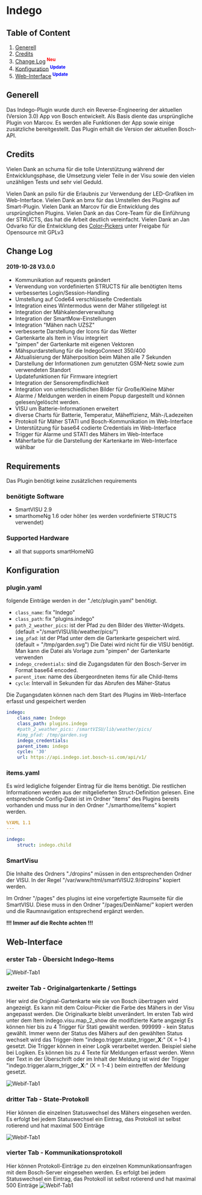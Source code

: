 # Indego

## Table of Content

1. [Generell](#generell)
2. [Credits](#credits)
3. [Change Log](#changelog)<sup><span style="color:red"> **Neu**</sup></span>
4. [Konfiguration](#konfiguration)<sup><span style="color:blue"> **Update**</sup></span>
5. [Web-Interface](#webinterface)<sup><span style="color:blue"> **Update**</sup></span>


## Generell<a name="generell"/></a>

Das Indego-Plugin wurde durch ein Reverse-Engineering der aktuellen (Version 3.0) App
von Bosch entwickelt. Als Basis diente das ursprüngliche Plugin von Marcov. Es werden alle Funktionen der App sowie einige zusätzliche bereitgestellt.
Das Plugin erhält die Version der aktuellen Bosch-API.

## Credits<a name="credits"/></a>

Vielen Dank an schuma für die tolle Unterstützung während der Entwicklungsphase,
die Umsetzung vieler Teile in der Visu sowie den vielen unzähligen Tests und sehr viel Geduld.

Vielen Dank an psilo für die Erlaubnis zur Verwendung der LED-Grafiken im Web-Interface.
Vielen Dank an bmx für das Umstellen des Plugins auf Smart-Plugin.
Vielen Dank an Marcov für die Entwicklung des ursprünglichen Plugins.
Vielen Dank an das Core-Team für die Einführung der STRUCTS, das hat die Arbeit deutlich vereinfacht.
Vielen Dank an Jan Odvarko für die Entwicklung des [Color-Pickers](#http://jscolor.com) unter Freigabe für Opensource mit GPLv3   

## Change Log<a name="changelog"/></a>

#### 2019-10-28 V3.0.0
- Kommunikation auf requests geändert
- Verwendung von vordefinierten STRUCTS für alle benötigten Items
- verbessertes Login/Session-Handling
- Umstellung auf Code64 verschlüsselte Credentials
- Integration eines Wintermodus wenn der Mäher stillgelegt ist
- Integration der Mähkalenderverwaltung
- Integration der SmartMow-Einstellungen
- Integration "Mähen nach UZSZ"
- verbesserte Darstellung der Icons für das Wetter
- Gartenkarte als Item in Visu integriert
- "pimpen" der Gartenkarte mit eigenen Vektoren
- Mähspurdarstellung für die IndegoConnect 350/400
- Aktualisierung der Mäherposition beim Mähen alle 7 Sekunden
- Darstellung der Informationen zum genutzten GSM-Netz sowie zum verwendeten Standort
- Updatefunktionen für Firmware integriert
- Integration der Sensorempfindlichkeit
- Integration von unterschiedlichen Bilder für Große/Kleine Mäher
- Alarme / Meldungen werden in einem Popup dargestellt und können gelesen/gelöscht werden.
- VISU um Batterie-Informationen erweitert
- diverse Charts für Batterie, Temperatur, Mäheffizienz, Mäh-/Ladezeiten
- Protokoll für Mäher STATI und Bosch-Kommunikation im Web-Interface
- Unterstützung für base64 codierte Credentials im Web-Interface
- Trigger für Alarme und STATI des Mähers im Web-Interface
- Mäherfarbe für die Darstellung der Kartenkarte im Web-Interface wählbar
 



## Requirements

Das Plugin benötigt keine zusätzlichen requirements

### benötigte Software

* SmartVISU 2.9
* smarthomeNg 1.6 oder höher (es werden vordefinierte STRUCTS verwendet)


### Supported Hardware

* all that supports smartHomeNG


## Konfiguration<a name="konfiguration"/></a>

### plugin.yaml

folgende Einträge werden in der "./etc/plugin.yaml" benötigt.

* `class_name`:  fix "Indego"
* `class_path`:  fix "plugins.indego"
* `path_2_weather_pics`: ist der Pfad zu den Bilder des Wetter-Widgets.
(default ="/smartVISU/lib/weather/pics/")
* `img_pfad`:  ist der Pfad unter dem die Gartenkarte gespeichert wird. 
(default = "/tmp/garden.svg")
Die Datei wird nicht für die VISU benötigt. Man kann die Datei als Vorlage
zum "pimpen" der Gartenkarte verwenden
* `indego_credentials`:  sind die Zugangsdaten für den Bosch-Server im Format base64 encoded.
* `parent_item`:  name des übergeordneten items für alle Child-Items
* `cycle`:  Intervall in Sekunden für das Abrufen des Mäher-Status

Die Zugangsdaten können nach dem Start des Plugins im Web-Interface erfasst und gespeichert werden 


```yaml
indego:
    class_name: Indego
    class_path: plugins.indego
    #path_2_weather_pics: /smartVISU/lib/weather/pics/
    #img_pfad: /tmp/garden.svg
    indego_credentials:
    parent_item: indego 
    cycle: '30'
    url: https://api.indego.iot.bosch-si.com/api/v1/
```



### items.yaml

Es wird ledigliche folgender Eintrag für die Items benötigt.
Die restlichen Informationen werden aus der mitgelieferten Struct-Definition gelesen.
Eine entsprechende Config-Datei ist im Ordner "items" des Plugins bereits vorhanden und
muss nur in den Ordner "./smarthome/items" kopiert werden.

```yaml
%YAML 1.1
---

indego:
    struct: indego.child
```

### SmartVisu

Die Inhalte des Ordners "./dropins" müssen in den entsprechenden Ordner der VISU.
In der Regel "/var/www/html/smartVISU2.9/dropins" kopiert werden.

Im Ordner "/pages" des plugins ist eine vorgefertigte Raumseite für die SmartVISU.
Diese muss in den Ordner "/pages/DeinName/" kopiert werden und die Raumnavigation entsprechend ergänzt werden.

<strong>!!! Immer auf die Rechte achten !!!</strong> 

## Web-Interface<a name="webinterface"/></a>

### erster Tab - Übersicht Indego-Items
![Webif-Tab1](./assets/webif1.jpg)



### zweiter Tab - Originalgartenkarte / Settings
Hier wird die Original-Gartenkarte wie sie von Bosch übertragen wird angezeigt.
Es kann mit dem Colour-Picker die Farbe des Mähers in der Visu angepasst werden.
Die Originalkarte bleibt unverändert. Im ersten Tab wird unter dem Item indego.visu.map_2_show
die modifizierte Karte angzeigt
Es können hier bis zu 4 Trigger für Stati gewählt werden. 999999 - kein Status gewählt.
Immer wenn der Status des Mähers auf den gewählten Status wechselt wird das Trigger-item
"indego.trigger.state_trigger_<strong>X</strong>:" (X = 1-4 ) gesetzt. Die Trigger können in einer Logik
verarbeitet werden. Beispiel siehe bei Logiken.
Es können bis zu 4 Texte für Meldungen erfasst werden. Wenn der Text in der Überschrift oder im Inhalt der
Meldung ist wird der Trigger "indego.trigger.alarm_trigger_<strong>X</strong>:" (X = 1-4 ) beim eintreffen der Meldung gesetzt. 

![Webif-Tab1](./assets/webif2.jpg)



### dritter Tab - State-Protokoll
Hier können die einzelnen Statuswechsel des Mähers eingesehen werden.
Es erfolgt bei jedem Statuswechsel ein Eintrag, das Protokoll ist selbst rotierend und hat 
maximal 500 Einträge

![Webif-Tab1](./assets/webif3.jpg)



### vierter Tab - Kommunikationsprotokoll
Hier können Protokoll-Einträge zu den einzelnen Kommunikationsanfragen mit dem Bosch-Server eingesehen werden.
Es erfolgt bei jedem Statuswechsel ein Eintrag, das Protokoll ist selbst rotierend und hat 
maximal 500 Einträge
![Webif-Tab1](./assets/webif4.jpg)
